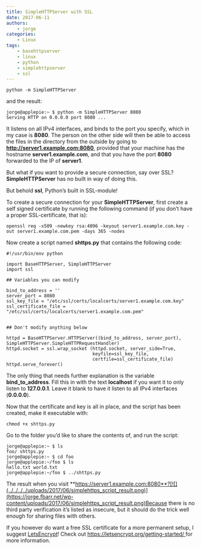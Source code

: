 ```yaml
---
title: SimpleHTTPServer with SSL
date: 2017-06-11
authors:
    - jorge
categories:
    - Linux
tags:
    - basehttpserver
    - linux
    - python
    - simplehttpserver
    - ssl
---
```


```
python -m SimpleHTTPServer
```

and the result:

```
jorge@applepie:~ $ python -m SimpleHTTPServer 8080
Serving HTTP on 0.0.0.0 port 8080 ...
```

It listens on all IPv4 interfaces, and binds to the port you specify, which in my case is **8080**. The person on the other side will then be able to access the files in the directory from the outside by going to **http://server1.example.com:8080**, provided that your machine has the hostname **server1.example.com**, and that you have the port **8080** forwarded to the IP of **server1**.

<!-- more -->

But what if you want to provide a secure connection, say over SSL? **SimpleHTTPServer** has no built in way of doing this.

But behold **ssl**, Python’s built in SSL-module!

To create a secure connection for your **SimpleHTTPServer**, first create a self signed certificate by running the following command (if you don’t have a proper SSL-certificate, that is):

```
openssl req -x509 -newkey rsa:4096 -keyout server1.example.com.key -out server1.example.com.pem -days 365 -nodes
```

Now create a script named **shttps.py** that contains the following code:

```
#!/usr/bin/env python

import BaseHTTPServer, SimpleHTTPServer
import ssl

## Variables you can modify

bind_to_address = ''
server_port = 8080
ssl_key_file = "/etc/ssl/certs/localcerts/server1.example.com.key"
ssl_certificate_file = "/etc/ssl/certs/localcerts/server1.example.com.pem"


## Don't modify anything below

httpd = BaseHTTPServer.HTTPServer((bind_to_address, server_port), SimpleHTTPServer.SimpleHTTPRequestHandler)
httpd.socket = ssl.wrap_socket (httpd.socket, server_side=True,
                                keyfile=ssl_key_file,
                                certfile=ssl_certificate_file)
httpd.serve_forever()
```

The only thing that needs further explanation is the variable **bind\_to\_address**. Fill this in with the text **localhost** if you want it to only listen to **127.0.0.1**. Leave it blank to have it listen to all IPv4 interfaces (**0.0.0.0**).

Now that the certificate and key is all in place, and the script has been created, make it executable with:

```
chmod +x shttps.py
```

Go to the folder you’d like to share the contents of, and run the script:

```
jorge@applepie:~ $ ls
foo/ shttps.py
jorge@applepie:~ $ cd foo
jorge@applepie:~/foo $ ls
hello.txt world.txt
jorge@applepie:~/foo $ ../shttps.py
```

The result when you visit **https://server1.example.com:8080**?[![](../../../../uploads/2017/06/simplehttps_script_result.png)](https://jorge.fbarr.net/wp-content/uploads/2017/06/simplehttps_script_result.png)Because there is no third party verification it’s listed as insecure, but it should do the trick well enough for sharing files with others.

If you however do want a free SSL certificate for a more permanent setup, I suggest [LetsEncrypt](https://letsencrypt.org/getting-started/)! Check out [https://letsencrypt.org/getting-started/ ](https://letsencrypt.org/getting-started/)for more information.
